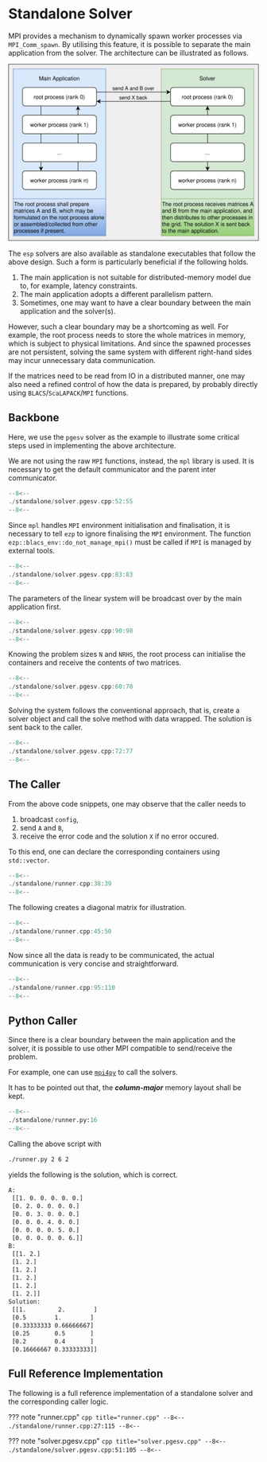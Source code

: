 # Standalone Solver

MPI provides a mechanism to dynamically spawn worker processes via `MPI_Comm_spawn`.
By utilising this feature, it is possible to separate the main application from the solver.
The architecture can be illustrated as follows.

![architecture design](communication.svg)

The `esp` solvers are also available as standalone executables that follow the above design.
Such a form is particularly beneficial if the following holds.

1. The main application is not suitable for distributed-memory model due to, for example, latency constraints.
2. The main application adopts a different parallelism pattern.
3. Sometimes, one may want to have a clear boundary between the main application and the solver(s).

However, such a clear boundary may be a shortcoming as well.
For example, the root process needs to store the whole matrices in memory, which is subject to physical limitations.
And since the spawned processes are not persistent, solving the same system with different right-hand sides may incur unnecessary data communication.

If the matrices need to be read from IO in a distributed manner, one may also need a refined control of how the data is prepared, by probably directly using `BLACS`/`ScaLAPACK`/`MPI` functions.

## Backbone

Here, we use the `pgesv` solver as the example to illustrate some critical steps used in implementing the above architecture.

We are not using the raw `MPI` functions, instead, the `mpl` library is used.
It is necessary to get the default communicator and the parent inter communicator.

```cpp title="solver.pgesv.cpp:52:55" hl_lines="3 4"
--8<--
./standalone/solver.pgesv.cpp:52:55
--8<--
```

Since `mpl` handles `MPI` environment initialisation and finalisation, it is necessary to tell `ezp` to ignore finalising the `MPI` environment.
The function `ezp::blacs_env::do_not_manage_mpi()` must be called if `MPI` is managed by external tools.

```cpp title="solver.pgesv.cpp:83" hl_lines="1"
--8<--
./standalone/solver.pgesv.cpp:83:83
--8<--
```

The parameters of the linear system will be broadcast over by the main application first.

```cpp title="solver.pgesv.cpp:90:98" hl_lines="5"
--8<--
./standalone/solver.pgesv.cpp:90:98
--8<--
```

Knowing the problem sizes `N` and `NRHS`, the root process can initialise the containers and receive the contents of two matrices.

```cpp title="solver.pgesv.cpp:60:70" hl_lines="1-3 7 8"
--8<--
./standalone/solver.pgesv.cpp:60:70
--8<--
```

Solving the system follows the conventional approach, that is, create a solver object and call the solve method with data wrapped.
The solution is sent back to the caller.

```cpp title="solver.pgesv.cpp:72:77" hl_lines="1 5"
--8<--
./standalone/solver.pgesv.cpp:72:77
--8<--
```

## The Caller

From the above code snippets, one may observe that the caller needs to

1. broadcast `config`,
2. send `A` and `B`,
3. receive the error code and the solution `X` if no error occured.

To this end, one can declare the corresponding containers using `std::vector`.

```cpp title="runner.cpp:38:39" hl_lines="1 2"
--8<--
./standalone/runner.cpp:38:39
--8<--
```

The following creates a diagonal matrix for illustration.

```cpp title="runner.cpp:45:50" hl_lines="5 6"
--8<--
./standalone/runner.cpp:45:50
--8<--
```

Now since all the data is ready to be communicated, the actual communication is very concise and straightforward.

```cpp title="runner.cpp:95:110" hl_lines="2 5 9 10 15 16"
--8<--
./standalone/runner.cpp:95:110
--8<--
```

## Python Caller

Since there is a clear boundary between the main application and the solver, it is possible to use other MPI compatible to send/receive the problem.

For example, one can use [`mpi4py`](https://github.com/mpi4py/mpi4py) to call the solvers.

It has to be pointed out that, the ***column-major*** memory layout shall be kept.

```py title="runner.py" hl_lines="15 27 33 35 42"
--8<--
./standalone/runner.py:16
--8<--
```

Calling the above script with

```bash
./runner.py 2 6 2
```

yields the following is the solution, which is correct.

```text
A:
 [[1. 0. 0. 0. 0. 0.]
 [0. 2. 0. 0. 0. 0.]
 [0. 0. 3. 0. 0. 0.]
 [0. 0. 0. 4. 0. 0.]
 [0. 0. 0. 0. 5. 0.]
 [0. 0. 0. 0. 0. 6.]]
B:
 [[1. 2.]
 [1. 2.]
 [1. 2.]
 [1. 2.]
 [1. 2.]
 [1. 2.]]
Solution:
 [[1.         2.        ]
 [0.5        1.        ]
 [0.33333333 0.66666667]
 [0.25       0.5       ]
 [0.2        0.4       ]
 [0.16666667 0.33333333]]
```

## Full Reference Implementation

The following is a full reference implementation of a standalone solver and the corresponding caller logic.

??? note "runner.cpp"
    ```cpp title="runner.cpp"
    --8<--
    ./standalone/runner.cpp:27:115
    --8<--
    ```

??? note "solver.pgesv.cpp"
    ```cpp title="solver.pgesv.cpp"
    --8<--
    ./standalone/solver.pgesv.cpp:51:105
    --8<--
    ```